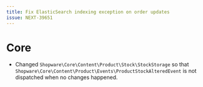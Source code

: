 ```yaml
---
title: Fix ElasticSearch indexing exception on order updates
issue: NEXT-39651
---
```

# Core
* Changed `Shopware\Core\Content\Product\Stock\StockStorage` so that `Shopware\Core\Content\Product\Events\ProductStockAlteredEvent` is not dispatched when no changes happened.
